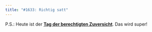 ```yaml
---
title: "#1633: Richtig satt"
---
```


P.S.:
Heute ist der <a href="http://www.fonflatter.de/kalender"><strong>Tag der berechtigten Zuversicht</strong></a>. Das wird super!
